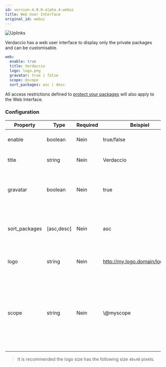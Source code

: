 ```yaml
---
id: version-4.0.0-alpha.4-webui
title: Web User Interface
original_id: webui
---
```


![Uplinks](https://user-images.githubusercontent.com/558752/52916111-fa4ba980-32db-11e9-8a64-f4e06eb920b3.png)

Verdaccio has a web user interface to display only the private packages and can be customisable.

```yaml
web:
  enable: true
  title: Verdaccio
  logo: logo.png
  gravatar: true | false
  scope: @scope
  sort_packages: asc | desc
```

All access restrictions defined to [protect your packages](protect-your-dependencies.md) will also apply to the Web Interface.

### Configuration

| Property      | Type       | Required | Beispiel                       | Support  | Beschreibung                                                                                                                                         |
| ------------- | ---------- | -------- | ------------------------------ | -------- | ---------------------------------------------------------------------------------------------------------------------------------------------------- |
| enable        | boolean    | Nein     | true/false                     | all      | allow to display the web interface                                                                                                                   |
| title         | string     | Nein     | Verdaccio                      | all      | HTML head title description                                                                                                                          |
| gravatar      | boolean    | Nein     | true                           | `>v4` | Gravatars will be generated under the hood if this property is enabled                                                                               |
| sort_packages | [asc,desc] | Nein     | asc                            | `>v4` | Gravatars will be generated under the hood if this property is enabled                                                                               |
| logo          | string     | Nein     | http://my.logo.domain/logo.png | all      | a URI where logo is located (header logo)                                                                                                            |
| scope         | string     | Nein     | \\@myscope                   | all      | If you're using this registry for a specific module scope, specify that scope to set it in the webui instructions header (note: escape @ with \\@) |

> It is recommended the logo size has the following size `40x40` pixels.